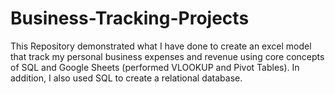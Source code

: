 # Business-Tracking-Projects
This Repository demonstrated what I have done to create an excel model that track my personal business expenses and revenue using core concepts of SQL and
Google Sheets (performed VLOOKUP and Pivot Tables).
In addition, I also used SQL to create a relational database.
